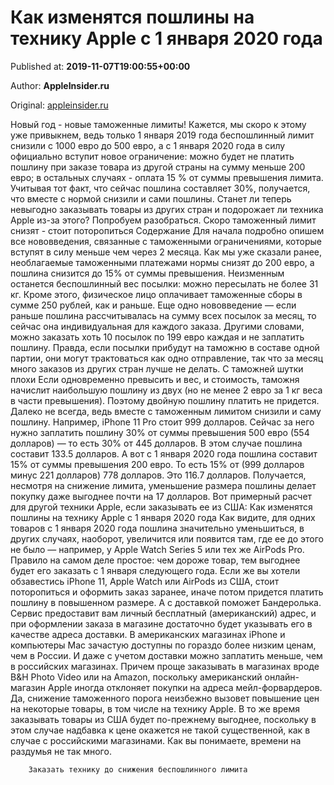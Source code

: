 
# Как изменятся пошлины на технику Apple с 1 января 2020 года

Published at: **2019-11-07T19:00:55+00:00**

Author: **AppleInsider.ru**

Original: [appleinsider.ru](https://appleinsider.ru/iphone/kak-izmenyatsya-poshliny-na-texniku-apple-s-1-yanvarya-2020-goda.html)

Новый год - новые таможенные лимиты! Кажется, мы скоро к этому уже привыкнем, ведь только 1 января 2019 года беспошлинный лимит снизили с 1000 евро до 500 евро, а с 1 января 2020 года в силу официально вступит новое ограничение: можно будет не платить пошлину при заказе товара из другой страны на сумму меньше 200 евро; в остальных случаях - оплата 15 % от суммы превышения лимита. Учитывая тот факт, что сейчас пошлина составляет 30%, получается, что вместе с нормой снизили и сами пошлины. Станет ли теперь невыгодно заказывать товары из других стран и подорожает ли техника Apple из-за этого? Попробуем разобраться.
Скоро таможенный лимит снизят - стоит поторопиться
Содержание
Для начала подробно опишем все нововведения, связанные с таможенными ограничениями, которые вступят в силу меньше чем через 2 месяца. Как мы уже сказали ранее, необлагаемые таможенными платежами нормы снизят до 200 евро, а пошлина снизится до 15% от суммы превышения. Неизменным останется беспошлинный вес посылки: можно пересылать не более 31 кг. Кроме этого, физическое лицо оплачивает таможенные сборы в сумме 250 рублей, как и раньше.
Еще одно нововведение — если раньше пошлина рассчитывалась на сумму всех посылок за месяц, то сейчас она индивидуальная для каждого заказа. Другими словами, можно заказать хоть 10 посылок по 199 евро каждая и не заплатить пошлину. Правда, если посылки прибудут на таможню в составе одной партии, они могут трактоваться как одно отправление, так что за месяц много заказов из других стран лучше не делать.
С таможней шутки плохи
Если одновременно превысить и вес, и стоимость, таможня начислит наибольшую пошлину из двух (но не менее 2 евро за 1 кг веса в части превышения). Поэтому двойную пошлину платить не придется.
Далеко не всегда, ведь вместе с таможенным лимитом снизили и саму пошлину. Например, iPhone 11 Pro стоит 999 долларов. Сейчас за него нужно заплатить пошлину 30% от суммы превышения 500 евро (554 долларов) — то есть 30% от 445 долларов. В этом случае пошлина составит 133.5 долларов.
А вот с 1 января 2020 года пошлина составит 15% от суммы превышения 200 евро. То есть 15% от (999 долларов минус 221 долларов) 778 долларов. Это 116.7 долларов. Получается, несмотря на снижение лимита, уменьшение размера пошлины делает покупку даже выгоднее почти на 17 долларов.
Вот примерный расчет для другой техники Apple, если заказывать ее из США:
Как изменятся пошлины на технику Apple с 1 января 2020 года
Как видите, для одних товаров с 1 января 2020 года пошлина значительно уменьшиться, в других случаях, наоборот, увеличится или появится там, где ее до этого не было — например, у Apple Watch Series 5 или тех же AirPods Pro. Правило на самом деле простое: чем дороже товар, тем выгоднее будет его заказать с 1 января следующего года. Если же вы хотели обзавестись iPhone 11, Apple Watch или AirPods из США, стоит поторопиться и оформить заказ заранее, иначе потом придется платить пошлину в повышенном размере. А с доставкой поможет Бандеролька. Сервис предоставит вам личный бесплатный (американский) адрес, и при оформлении заказа в магазине достаточно будет указывать его в качестве адреса доставки.
В американских магазинах iPhone и компьютеры Mac зачастую доступны по гораздо более низким ценам, чем в России. И даже с учетом доставки можно заплатить меньше, чем в российских магазинах. Причем проще заказывать в магазинах вроде B&H Photo Video или на Amazon, поскольку американский онлайн-магазин Apple иногда отклоняет покупки на адреса мейл-форвардеров.
Да, снижение таможенного порога неизбежно вызовет повышение цен на некоторые товары, в том числе на технику Apple. В то же время заказывать товары из США будет по-прежнему выгоднее, поскольку в этом случае надбавка к цене окажется не такой существенной, как в случае с российскими магазинами. Как вы понимаете, времени на раздумья не так много.

        Заказать технику до снижения беспошлинного лимита
      
